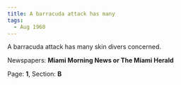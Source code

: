 ```yaml
---  
title: A barracuda attack has many  
tags:  
  - Aug 1960  
---  
```

  
A barracuda attack has many skin divers concerned.  
  
Newspapers: **Miami Morning News or The Miami Herald**  
  
Page: **1**, Section: **B** 
